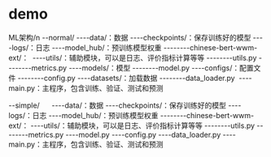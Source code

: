 # demo
ML架构/n
--normal/
----data/：数据
----checkpoints/：保存训练好的模型
----logs/：日志
----model_hub/：预训练模型权重
--------chinese-bert-wwm-ext/：  
----utils/：辅助模块，可以是日志、评价指标计算等等
--------utils.py
--------metrics.py
----models/：模型
--------model.py
----configs/：配置文件
--------config.py
----datasets/：加载数据
--------data_loader.py  
----main.py：主程序，包含训练、验证、测试和预测

--simple/      
----data/：数据
----checkpoints/：保存训练好的模型
----logs/：日志
----model_hub/：预训练模型权重
--------chinese-bert-wwm-ext/：
----utils/：辅助模块，可以是日志、评价指标计算等等
--------utils.py
--------metrics.py
----model.py
----config.py
----data_loader.py
----main.py：主程序，包含训练、验证、测试和预测
